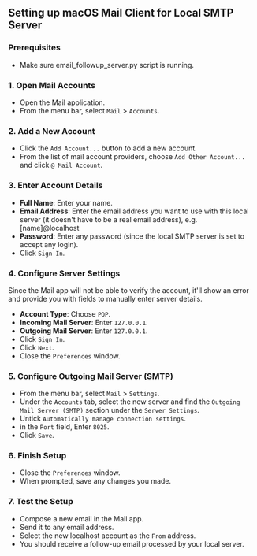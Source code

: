 ## Setting up macOS Mail Client for Local SMTP Server

### Prerequisites
- Make sure email_followup_server.py script is running.

### 1. Open Mail Accounts
- Open the Mail application.
- From the menu bar, select `Mail` > `Accounts`.

### 2. Add a New Account
- Click the `Add Account...` button to add a new account.
- From the list of mail account providers, choose `Add Other Account...` and click `@ Mail Account`.

### 3. Enter Account Details
- **Full Name**: Enter your name.
- **Email Address**: Enter the email address you want to use with this local server (it doesn't have to be a real email address), e.g. [name]@localhost
- **Password**: Enter any password (since the local SMTP server is set to accept any login).
- Click `Sign In`.

### 4. Configure Server Settings
Since the Mail app will not be able to verify the account, it'll show an error and provide you with fields to manually enter server details.
- **Account Type**: Choose `POP`.
- **Incoming Mail Server**: Enter `127.0.0.1`.
- **Outgoing Mail Server**: Enter `127.0.0.1`.
- Click `Sign In`.
- Click `Next`.
- Close the `Preferences` window.

### 5. Configure Outgoing Mail Server (SMTP)
- From the menu bar, select `Mail` > `Settings`.
- Under the `Accounts` tab, select the new server and find the `Outgoing Mail Server (SMTP)` section under the `Server Settings`.
- Untick `Automatically manage connection settings`.
- in the `Port` field, Enter `8025`.
- Click `Save`.

### 6. Finish Setup
- Close the `Preferences` window.
- When prompted, save any changes you made.

### 7. Test the Setup
- Compose a new email in the Mail app.
- Send it to any email address.
- Select the new localhost account as the `From` address.
- You should receive a follow-up email processed by your local server.
